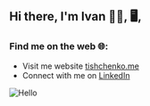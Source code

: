 ## Hi there, I'm Ivan 👋🏻, 🖥️, 

### Find me on the web 🌐:
- Visit me website [tishchenko.me](tishchenko.me)
- Connect with me on [LinkedIn](https://www.linkedin.com/in/ivan-tishchenko/)

![Hello](https://media.giphy.com/media/dxn6fRlTIShoeBr69N/giphy.gif)


<!--
**ivantishchenko/ivantishchenko** is a ✨ _special_ ✨ repository because its `README.md` (this file) appears on your GitHub profile.
https://media.giphy.com/media/du3J3cXyzhj75IOgvA/giphy.gif

Here are some ideas to get you started:

- 🔭 I’m currently working on ...
- 🌱 I’m currently learning ...
- 👯 I’m looking to collaborate on ...
- 🤔 I’m looking for help with ...
- 💬 Ask me about ...
- 📫 How to reach me: ...
- 😄 Pronouns: ...
- ⚡ Fun fact: ...
-->
